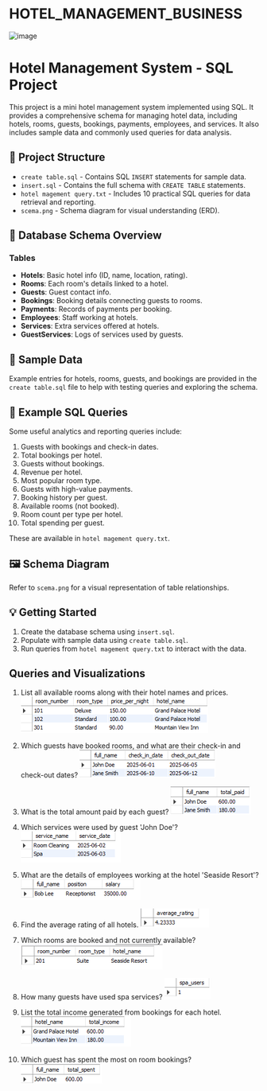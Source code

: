 # HOTEL_MANAGEMENT_BUSINESS
![image](https://github.com/user-attachments/assets/c3d0a673-4c66-4d9d-8d62-2ed3b7429bb4)

# Hotel Management System - SQL Project

This project is a mini hotel management system implemented using SQL. It provides a comprehensive schema for managing hotel data, including hotels, rooms, guests, bookings, payments, employees, and services. It also includes sample data and commonly used queries for data analysis.

## 📁 Project Structure

- `create table.sql` - Contains SQL `INSERT` statements for sample data.
- `insert.sql` - Contains the full schema with `CREATE TABLE` statements.
- `hotel magement query.txt` - Includes 10 practical SQL queries for data retrieval and reporting.
- `scema.png` - Schema diagram for visual understanding (ERD).

## 🏨 Database Schema Overview

### Tables

- **Hotels**: Basic hotel info (ID, name, location, rating).
- **Rooms**: Each room's details linked to a hotel.
- **Guests**: Guest contact info.
- **Bookings**: Booking details connecting guests to rooms.
- **Payments**: Records of payments per booking.
- **Employees**: Staff working at hotels.
- **Services**: Extra services offered at hotels.
- **GuestServices**: Logs of services used by guests.

## 🧪 Sample Data

Example entries for hotels, rooms, guests, and bookings are provided in the `create table.sql` file to help with testing queries and exploring the schema.

## 🧾 Example SQL Queries

Some useful analytics and reporting queries include:

1. Guests with bookings and check-in dates.
2. Total bookings per hotel.
3. Guests without bookings.
4. Revenue per hotel.
5. Most popular room type.
6. Guests with high-value payments.
7. Booking history per guest.
8. Available rooms (not booked).
9. Room count per type per hotel.
10. Total spending per guest.

These are available in `hotel magement query.txt`.

## 🖼️ Schema Diagram

Refer to `scema.png` for a visual representation of table relationships.

## 💡 Getting Started

1. Create the database schema using `insert.sql`.
2. Populate with sample data using `create table.sql`.
3. Run queries from `hotel magement query.txt` to interact with the data.
 
## Queries and Visualizations
1. List all available rooms along with their hotel names and prices.
![room](https://github.com/Shital9090/HOTEL_MANAGEMENT_BUSINESS/blob/main/hotel_code_output/1.png)

 2. Which guests have booked rooms, and what are their check-in and check-out dates?
![IMAGE](https://github.com/Shital9090/HOTEL_MANAGEMENT_BUSINESS/blob/main/hotel_code_output/2.png)

3. What is the total amount paid by each guest?
![IMAGE](https://github.com/Shital9090/HOTEL_MANAGEMENT_BUSINESS/blob/main/hotel_code_output/3.png)

 4. Which services were used by guest 'John Doe'?
![IMAGE](https://github.com/Shital9090/HOTEL_MANAGEMENT_BUSINESS/blob/main/hotel_code_output/4.png)

 5. What are the details of employees working at the hotel 'Seaside Resort'?
![IMAGE](https://github.com/Shital9090/HOTEL_MANAGEMENT_BUSINESS/blob/main/hotel_code_output/5.png)

 6. Find the average rating of all hotels.
![IMAGE](https://github.com/Shital9090/HOTEL_MANAGEMENT_BUSINESS/blob/main/hotel_code_output/6.png)

 7. Which rooms are booked and not currently available?
![IMAGE](https://github.com/Shital9090/HOTEL_MANAGEMENT_BUSINESS/blob/main/hotel_code_output/7.png)

 8. How many guests have used spa services?
![IMAGE](https://github.com/Shital9090/HOTEL_MANAGEMENT_BUSINESS/blob/main/hotel_code_output/8.png)

9. List the total income generated from bookings for each hotel.
![IMAGE](https://github.com/Shital9090/HOTEL_MANAGEMENT_BUSINESS/blob/main/hotel_code_output/9.png)

 10. Which guest has spent the most on room bookings?
![IMAGE](https://github.com/Shital9090/HOTEL_MANAGEMENT_BUSINESS/blob/main/hotel_code_output/10.png)
